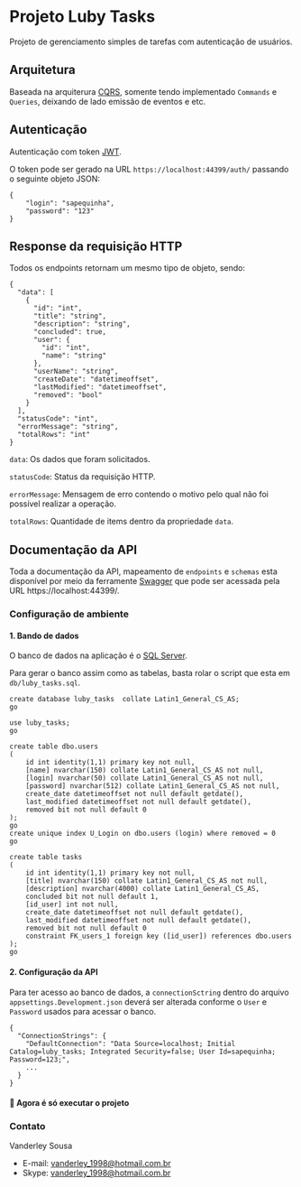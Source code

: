 # Projeto Luby Tasks
Projeto de gerenciamento simples de tarefas com autenticação de usuários.

## Arquitetura
Baseada na arquiterura [CQRS](https://docs.microsoft.com/pt-br/azure/architecture/patterns/cqrs), somente tendo implementado `Commands` e `Queries`, deixando de lado emissão de eventos e etc.

## Autenticação
Autenticação com token [JWT](https://jwt.io/introduction/).

O token pode ser gerado na URL `https://localhost:44399/auth/` passando o seguinte objeto JSON:
```
{
	"login": "sapequinha",
	"password": "123"
}
```

## Response da requisição HTTP
Todos os endpoints retornam um mesmo tipo de objeto, sendo:
```
{
  "data": [
    {
      "id": "int",
      "title": "string",
      "description": "string",
      "concluded": true,
      "user": {
        "id": "int",
        "name": "string"
      },
      "userName": "string",
      "createDate": "datetimeoffset",
      "lastModified": "datetimeoffset",
      "removed": "bool"
    }
  ],
  "statusCode": "int",
  "errorMessage": "string",
  "totalRows": "int"
}
```
`data`: Os dados que foram solicitados.

`statusCode`: Status da requisição HTTP.

`errorMessage`: Mensagem de erro contendo o motivo pelo qual não foi possível realizar a operação.

`totalRows`: Quantidade de items dentro da propriedade `data`.

## Documentação da API
Toda a documentação da API, mapeamento de `endpoints` e `schemas` esta disponível por meio da ferramente [Swagger](https://swagger.io/) que pode ser acessada pela URL https://localhost:44399/.

### Configuração de ambiente

#### 1. Bando de dados
O banco de dados na aplicação é o [SQL Server](https://www.microsoft.com/pt-br/sql-server).

Para gerar o banco assim como as tabelas, basta rolar o script que esta em `db/luby_tasks.sql`.
```
create database luby_tasks  collate Latin1_General_CS_AS;
go

use luby_tasks;
go

create table dbo.users
(
	id int identity(1,1) primary key not null,
	[name] nvarchar(150) collate Latin1_General_CS_AS not null,
	[login] nvarchar(50) collate Latin1_General_CS_AS not null,
	[password] nvarchar(512) collate Latin1_General_CS_AS not null,
	create_date datetimeoffset not null default getdate(),
	last_modified datetimeoffset not null default getdate(),
	removed bit not null default 0
);
go
create unique index U_Login on dbo.users (login) where removed = 0
go

create table tasks
(
	id int identity(1,1) primary key not null,
	[title] nvarchar(150) collate Latin1_General_CS_AS not null,
	[description] nvarchar(4000) collate Latin1_General_CS_AS,
	concluded bit not null default 1,
	[id_user] int not null,
	create_date datetimeoffset not null default getdate(),
	last_modified datetimeoffset not null default getdate(),
	removed bit not null default 0
	constraint FK_users_1 foreign key ([id_user]) references dbo.users
);
go
```
#### 2. Configuração da API
Para ter acesso ao banco de dados, a `connectionSctring` dentro do arquivo `appsettings.Development.json` deverá ser alterada conforme o `User` e `Password` usados para acessar o banco.
```
{
  "ConnectionStrings": {
    "DefaultConnection": "Data Source=localhost; Initial Catalog=luby_tasks; Integrated Security=false; User Id=sapequinha; Password=123;",
    ...
  }
}
```
#### 🙌 Agora é só executar o projeto

### Contato
Vanderley Sousa
* E-mail: vanderley_1998@hotmail.com.br
* Skype: vanderley_1998@hotmail.com.br
